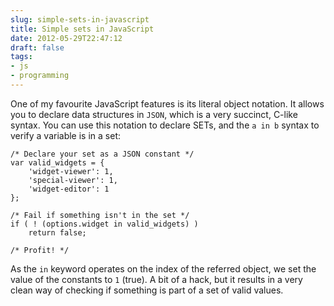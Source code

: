 ```yaml
---
slug: simple-sets-in-javascript
title: Simple sets in JavaScript
date: 2012-05-29T22:47:12
draft: false
tags:
- js
- programming
---
```


One of my favourite JavaScript features is its literal object notation.
It allows you to declare data structures in `JSON`, which is a very
succinct, C-like syntax. You can use this notation to declare SETs, and
the `a in b` syntax to verify a variable is in a set:

```
/* Declare your set as a JSON constant */
var valid_widgets = {
    'widget-viewer': 1,
    'special-viewer': 1,
    'widget-editor': 1
};

/* Fail if something isn't in the set */
if ( ! (options.widget in valid_widgets) )
    return false;

/* Profit! */
```

As the `in` keyword operates on the index of the referred object, we set
the value of the constants to `1` (true). A bit of a hack, but it
results in a very clean way of checking if something is part of a set of
valid values.
